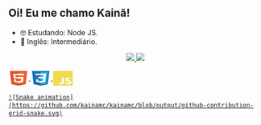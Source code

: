 ## Oi! Eu me chamo Kainã!

- 🤓 Estudando: Node JS.
- 🦉 Inglês: Intermediário.

<div align="center">
  <a href="https://github.com/kainamc">
  <img height="180em" src="https://github-readme-stats.vercel.app/api?username=kainamc&show_icons=true&theme=dark&include_all_commits=true&count_private=true"/>
  <img height="180em" src="https://github-readme-stats.vercel.app/api/top-langs/?username=kainamc&layout=compact&langs_count=7&theme=dark"/>
</div>
  <div style="display: inline_block"><br>
  <img align="center" alt="kaina-HTML" height="30" width="40" src="https://raw.githubusercontent.com/devicons/devicon/master/icons/html5/html5-original.svg">
  <img align="center" alt="kaina-CSS" height="30" width="40" src="https://raw.githubusercontent.com/devicons/devicon/master/icons/css3/css3-original.svg">
  <img align="center" alt="kaina-Js" height="30" width="40" src="https://raw.githubusercontent.com/devicons/devicon/master/icons/javascript/javascript-plain.svg">
    
    ![Snake animation](https://github.com/kainamc/kainamc/blob/output/github-contribution-grid-snake.svg)
    
</div>
